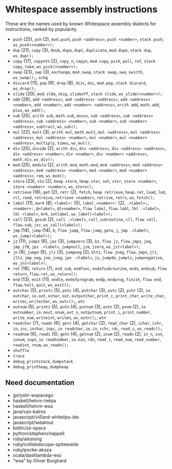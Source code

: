 # Whitespace assembly instructions

<!-- Generated by tools/generate_assembly.jq; DO NOT EDIT. -->

These are the names used by known Whitespace assembly dialects for
instructions, ranked by popularity.

- `push` (25), `psh` (2), `mod.push`, `push <address>`, `push <number>`, `stack push`, `ws_push(<number>);`
- `dup` (21), `copy` (3), `doub`, `dupe`, `dupl`, `duplicate`, `mod.dupe`, `stack dup`, `ws_dup();`
- `copy` (17), `copynth` (2), `copy_n`, `copyn`, `mod.copy`, `pick`, `pull`, `ref`, `stack copy`, `take`, `ws_pick(<number>);`
- `swap` (23), `swp` (3), `exchange`, `mod.swap`, `stack swap`, `swa`, `swicth`, `ws_swap();`, `xchg`
- `discard` (11), `pop` (9), `drop` (8), `disc`, `dsc`, `mod.pop`, `stack discard`, `ws_drop();`
- `slide` (20), `mod.slde`, `skip`, `slideoff`, `stack slide`, `ws_slide(<number>);`
- `add` (26), `add <address>`, `add <address> <address>`, `add <address> <number>`, `add <number>`, `add <number> <address>`, `arith add`, `math.add`, `plus`, `ws_add();`
- `sub` (25), `arith sub`, `math.sub`, `minus`, `sub <address>`, `sub <address> <address>`, `sub <address> <number>`, `sub <number>`, `sub <number> <address>`, `subtract`, `ws_sub();`
- `mul` (22), `mult` (3), `arith mul`, `math.mult`, `mul <address>`, `mul <address> <address>`, `mul <address> <number>`, `mul <number>`, `mul <number> <address>`, `multiply`, `times`, `ws_mul();`
- `div` (25), `divide` (2), `arith div`, `div <address>`, `div <address> <address>`, `div <address> <number>`, `div <number>`, `div <number> <address>`, `math.div`, `ws_div();`
- `mod` (25), `modulo` (2), `arith mod`, `math.mod`, `mod <address>`, `mod <address> <address>`, `mod <address> <number>`, `mod <number>`, `mod <number> <address>`, `rem`, `ws_mod();`
- `store` (23), `sto` (2), `heap store`, `heap.stor`, `set`, `stor`, `store <number>`, `store <number> <number>`, `ws_store();`
- `retrieve` (18), `get` (2), `retr` (2), `fetch`, `heap retrieve`, `heap.ret`, `load`, `lod`, `rcl`, `read`, `retreive`, `retrieve <number>`, `retrive`, `retrv`, `ws_fetch();`
- `label` (11), `mark` (8), `<label>:` (5), `label_<number>:` (2), `.<label>:`, `<number>:`, `@<label>`, `@l<number>`, `flow label`, `flow.labl`, `lbl .<label>`, `lbl <label>`, `mrk`, `setlabel`, `ws_label(<label>);`
- `call` (23), `gosub` (2), `call .<label>`, `call_subroutine`, `cll`, `flow call`, `flow.sub`, `jsr`, `ws_call(<label>);`
- `jmp` (14), `jump` (14), `b`, `flow jump`, `flow.jump`, `goto`, `j`, `jmp .<label>`, `ws_jump(<label>);`
- `jz` (11), `jumpz` (6), `jez` (3), `jumpzero` (3), `bz`, `flow jz`, `flow.jmpz`, `jeq`, `jmp_if0`, `jpz .<label>`, `jumpnull`, `jze`, `jzero`, `ws_jz(<label>);`
- `jn` (9), `jumpn` (5), `jlz` (3), `jumpneg` (2), `bltz`, `flow jneg`, `flow.jmpn`, `jlt`, `jltz`, `jmp_neg`, `jne`, `jneg`, `jpn .<label>`, `js`, `jumpde`, `jumplz`, `jumpnegative`, `ws_jn(<label>);`
- `ret` (16), `return` (7), `end_sub`, `endfunc`, `endofsubroutine`, `ends`, `endsub`, `flow return`, `flow.ret`, `ws_return();`
- `end` (13), `exit` (11), `endle`, `endofprogram`, `endp`, `endprog`, `finish`, `flow end`, `flow.halt`, `quit`, `ws_exit();`
- `outchar` (5), `printc` (5), `putc` (4), `putchar` (3), `outc` (2), `pchr` (2), `io outchar`, `io.out`, `ochar`, `out`, `outputchar`, `print_c`, `print_char`, `write_char`, `writec`, `writechar`, `ws_outc();`, `wtc`
- `outnum` (5), `printi` (5), `putn` (4), `putnum` (3), `outn` (2), `pnum` (2), `io outnumber`, `io.nout`, `onum`, `out_n`, `outputnum`, `print_i`, `print_number`, `write_num`, `writeint`, `writen`, `ws_outn();`, `wtn`
- `readchar` (7), `readc` (6), `getc` (4), `getchar` (2), `read_char` (2), `ichar`, `ichr`, `in`, `inc`, `inchar`, `inpc`, `io readchar`, `io.in`, `rchr`, `rdc`, `read_c`, `ws_readc();`
- `readnum` (6), `readi` (5), `getn` (4), `getnum` (2), `inum` (2), `readn` (2), `in_n`, `inn`, `innum`, `inpn`, `io readnumber`, `io.nin`, `rdn`, `read_i`, `read_num`, `read_number`, `readint`, `rnum`, `ws_readn();`
- `shuffle`
- `trace`
- `debug_printstack`, `dumpstack`
- `debug_printheap`, `dumpheap`

## Need documentation

- go/yshr-wspacego
- haskell/helvm-helpa
- haskell/helvm-wsa
- java/vyo-kairos
- javascript/vii5ard-whitelips-ide
- javascript/wdalmut
- kotlin/ze-space
- python/stephenchappell
- ruby/alesiong
- ruby/collidedscope-spitewaste
- ruby/pocke-akaza
- scala/dashlambda-eso
- “wsa” by Oliver Burghard
